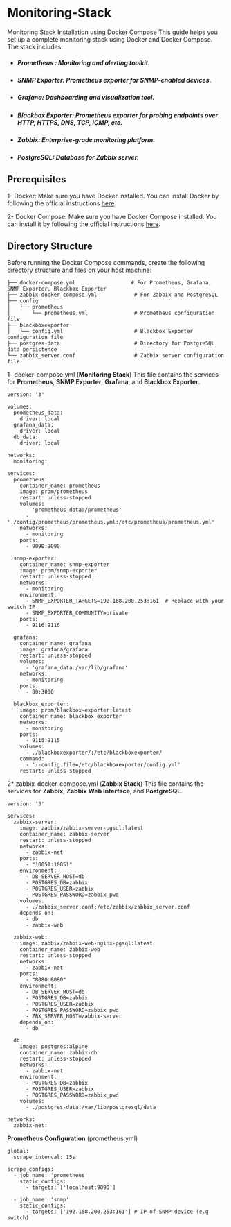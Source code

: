 # Monitoring-Stack
Monitoring Stack Installation using Docker Compose
This guide helps you set up a complete monitoring stack using Docker and Docker Compose. The stack includes:
* ##### Prometheus : Monitoring and alerting toolkit.
* ##### SNMP Exporter: Prometheus exporter for SNMP-enabled devices.
* ##### Grafana: Dashboarding and visualization tool.
* ##### Blackbox Exporter: Prometheus exporter for probing endpoints over HTTP, HTTPS, DNS, TCP, ICMP, etc.
* ##### Zabbix: Enterprise-grade monitoring platform.
* ##### PostgreSQL: Database for Zabbix server.

## Prerequisites
1- Docker: Make sure you have Docker installed. You can install Docker by following the official instructions [here](https://docs.docker.com/engine/install/ubuntu/).

2- Docker Compose: Make sure you have Docker Compose installed. You can install it by following the official instructions [here](https://docs.docker.com/compose/install/).

## Directory Structure
Before running the Docker Compose commands, create the following directory structure and files on your host machine:

```
├── docker-compose.yml                  # For Prometheus, Grafana, SNMP Exporter, Blackbox Exporter
├── zabbix-docker-compose.yml            # For Zabbix and PostgreSQL
├── config
│   └── prometheus
│       └── prometheus.yml               # Prometheus configuration file
├── blackboxexporter
│   └── config.yml                       # Blackbox Exporter configuration file
├── postgres-data                        # Directory for PostgreSQL data persistence
└── zabbix_server.conf                   # Zabbix server configuration file
```

1- docker-compose.yml (**Monitoring Stack**)
This file contains the services for **Prometheus**, **SNMP Exporter**, **Grafana**, and **Blackbox Exporter**.
‍
```
version: '3'

volumes:
  prometheus_data:
    driver: local
  grafana_data:
    driver: local
  db_data:
    driver: local

networks:
  monitoring:

services:
  prometheus:
    container_name: prometheus
    image: prom/prometheus
    restart: unless-stopped
    volumes:
      - 'prometheus_data:/prometheus'
      - './config/prometheus/prometheus.yml:/etc/prometheus/prometheus.yml'
    networks:
      - monitoring 
    ports:
      - 9090:9090

  snmp-exporter:
    container_name: snmp-exporter
    image: prom/snmp-exporter
    restart: unless-stopped
    networks:
      - monitoring
    environment:
      - SNMP_EXPORTER_TARGETS=192.168.200.253:161  # Replace with your switch IP
      - SNMP_EXPORTER_COMMUNITY=private
    ports:
      - 9116:9116

  grafana:
    container_name: grafana
    image: grafana/grafana
    restart: unless-stopped
    volumes:
      - 'grafana_data:/var/lib/grafana'
    networks:
      - monitoring
    ports:
      - 80:3000

  blackbox_exporter:
    image: prom/blackbox-exporter:latest
    container_name: blackbox_exporter
    networks:
      - monitoring
    ports:
      - 9115:9115
    volumes:
      - ./blackboxexporter/:/etc/blackboxexporter/
    command:
      - '--config.file=/etc/blackboxexporter/config.yml'
    restart: unless-stopped
```
2* zabbix-docker-compose.yml (**Zabbix Stack**)
This file contains the services for **Zabbix**, **Zabbix Web Interface**, and **PostgreSQL**.

```
version: '3'

services:
  zabbix-server:
    image: zabbix/zabbix-server-pgsql:latest
    container_name: zabbix-server
    restart: unless-stopped
    networks:
      - zabbix-net
    ports:
      - "10051:10051"
    environment:
      - DB_SERVER_HOST=db
      - POSTGRES_DB=zabbix
      - POSTGRES_USER=zabbix
      - POSTGRES_PASSWORD=zabbix_pwd
    volumes:
      - ./zabbix_server.conf:/etc/zabbix/zabbix_server.conf
    depends_on:
      - db
      - zabbix-web

  zabbix-web:
    image: zabbix/zabbix-web-nginx-pgsql:latest
    container_name: zabbix-web
    restart: unless-stopped
    networks:
      - zabbix-net
    ports:
      - "8080:8080"
    environment:
      - DB_SERVER_HOST=db
      - POSTGRES_DB=zabbix
      - POSTGRES_USER=zabbix
      - POSTGRES_PASSWORD=zabbix_pwd
      - ZBX_SERVER_HOST=zabbix-server
    depends_on:
      - db

  db:
    image: postgres:alpine
    container_name: zabbix-db
    restart: unless-stopped
    networks:
      - zabbix-net
    environment:
      - POSTGRES_DB=zabbix
      - POSTGRES_USER=zabbix
      - POSTGRES_PASSWORD=zabbix_pwd
    volumes:
      - ./postgres-data:/var/lib/postgresql/data

networks:
  zabbix-net:
```
**Prometheus Configuration** (prometheus.yml)

```
global:
  scrape_interval: 15s

scrape_configs:
  - job_name: 'prometheus'
    static_configs:
      - targets: ['localhost:9090']

  - job_name: 'snmp'
    static_configs:
      - targets: ['192.168.200.253:161'] # IP of SNMP device (e.g. switch)
```

